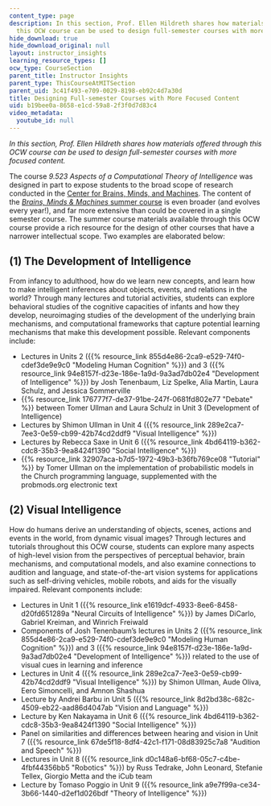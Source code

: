 ```yaml
---
content_type: page
description: In this section, Prof. Ellen Hildreth shares how materials offered through
  this OCW course can be used to design full-semester courses with more focused content.
hide_download: true
hide_download_original: null
layout: instructor_insights
learning_resource_types: []
ocw_type: CourseSection
parent_title: Instructor Insights
parent_type: ThisCourseAtMITSection
parent_uid: 3c41f493-e709-0029-8198-eb92c4d7a30d
title: Designing Full-semester Courses with More Focused Content
uid: b19bee0a-8658-e1cd-59a8-2f3f0d7d83c4
video_metadata:
  youtube_id: null
---
```


_In this section, Prof. Ellen Hildreth shares how materials offered through this OCW course can be used to design full-semester courses with more focused content._

The course _9.523 Aspects of a Computational Theory of Intelligence_ was designed in part to expose students to the broad scope of research conducted in the [Center for Brains, Minds, and Machines](http://cbmm.mit.edu/). The content of the [_Brains, Minds & Machines_ summer course](http://cbmm.mit.edu/summer-school) is even broader (and evolves every year!), and far more extensive than could be covered in a single semester course. The summer course materials available through this OCW course provide a rich resource for the design of other courses that have a narrower intellectual scope. Two examples are elaborated below:

(1) The Development of Intelligence
-----------------------------------

From infancy to adulthood, how do we learn new concepts, and learn how to make intelligent inferences about objects, events, and relations in the world? Through many lectures and tutorial activities, students can explore behavioral studies of the cognitive capacities of infants and how they develop, neuroimaging studies of the development of the underlying brain mechanisms, and computational frameworks that capture potential learning mechanisms that make this development possible. Relevant components include:

*   Lectures in Units 2 ({{% resource_link 855d4e86-2ca9-e529-74f0-cdef3de9e9c0 "Modeling Human Cognition" %}}) and 3 ({{% resource_link 94e8157f-d23e-186e-1a9d-9a3ad7db02e4 "Development of Intelligence" %}}) by Josh Tenenbaum, Liz Spelke, Alia Martin, Laura Schulz, and Jessica Sommerville
*   {{% resource_link 176777f7-de37-91be-247f-0681fd802e77 "Debate" %}} between Tomer Ullman and Laura Schulz in Unit 3 (Development of Intelligence)
*   Lectures by Shimon Ullman in Unit 4 ({{% resource_link 289e2ca7-7ee3-0e59-cb99-42b74cd2ddf9 "Visual Intelligence" %}})
*   Lectures by Rebecca Saxe in Unit 6 ({{% resource_link 4bd64119-b362-cdc8-35b3-9ea8424f1390 "Social Intelligence" %}})
*   {{% resource_link 32907aca-b7d5-1972-49b3-b36fb769ce08 "Tutorial" %}} by Tomer Ullman on the implementation of probabilistic models in the Church programming language, supplemented with the probmods.org electronic text

(2) Visual Intelligence
-----------------------

How do humans derive an understanding of objects, scenes, actions and events in the world, from dynamic visual images? Through lectures and tutorials throughout this OCW course, students can explore many aspects of high-level vision from the perspectives of perceptual behavior, brain mechanisms, and computational models, and also examine connections to audition and language, and state-of-the-art vision systems for applications such as self-driving vehicles, mobile robots, and aids for the visually impaired. Relevant components include:

*   Lectures in Unit 1 ({{% resource_link e1619dcf-4933-8ee6-8458-d20fd651289a "Neural Circuits of Intelligence" %}}) by James DiCarlo, Gabriel Kreiman, and Winrich Freiwald
*   Components of Josh Tenenbaum’s lectures in Units 2 ({{% resource_link 855d4e86-2ca9-e529-74f0-cdef3de9e9c0 "Modeling Human Cognition" %}}) and 3 ({{% resource_link 94e8157f-d23e-186e-1a9d-9a3ad7db02e4 "Development of Intelligence" %}}) related to the use of visual cues in learning and inference
*   Lectures in Unit 4 ({{% resource_link 289e2ca7-7ee3-0e59-cb99-42b74cd2ddf9 "Visual Intelligence" %}}) by Shimon Ullman, Aude Oliva, Eero Simoncelli, and Amnon Shashua
*   Lecture by Andrei Barbu in Unit 5 ({{% resource_link 8d2bd38c-682c-4509-eb22-aad86d4047ab "Vision and Language" %}})
*   Lecture by Ken Nakayama in Unit 6 ({{% resource_link 4bd64119-b362-cdc8-35b3-9ea8424f1390 "Social Intelligence" %}})
*   Panel on similarities and differences between hearing and vision in Unit 7 ({{% resource_link 67de5f18-8df4-42c1-f171-08d83925c7a8 "Audition and Speech" %}})
*   Lectures in Unit 8 ({{% resource_link d0c148a6-bf68-05c7-c4be-4fbf44356bb5 "Robotics" %}}) by Russ Tedrake, John Leonard, Stefanie Tellex, Giorgio Metta and the iCub team
*   Lecture by Tomaso Poggio in Unit 9 ({{% resource_link a9e7f99a-ce34-3b66-1440-d2ef1d026bdf "Theory of Intelligence" %}})
